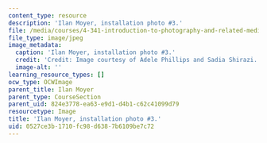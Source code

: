 ```yaml
---
content_type: resource
description: 'Ilan Moyer, installation photo #3.'
file: /media/courses/4-341-introduction-to-photography-and-related-media-fall-2007/0527ce3b1710fc98d6387b6109be7c72_moyer6.jpg
file_type: image/jpeg
image_metadata:
  caption: 'Ilan Moyer, installation photo #3.'
  credit: 'Credit: Image courtesy of Adele Phillips and Sadia Shirazi.'
  image-alt: ''
learning_resource_types: []
ocw_type: OCWImage
parent_title: Ilan Moyer
parent_type: CourseSection
parent_uid: 824e3778-ea63-e9d1-d4b1-c62c41099d79
resourcetype: Image
title: 'Ilan Moyer, installation photo #3.'
uid: 0527ce3b-1710-fc98-d638-7b6109be7c72
---
```

